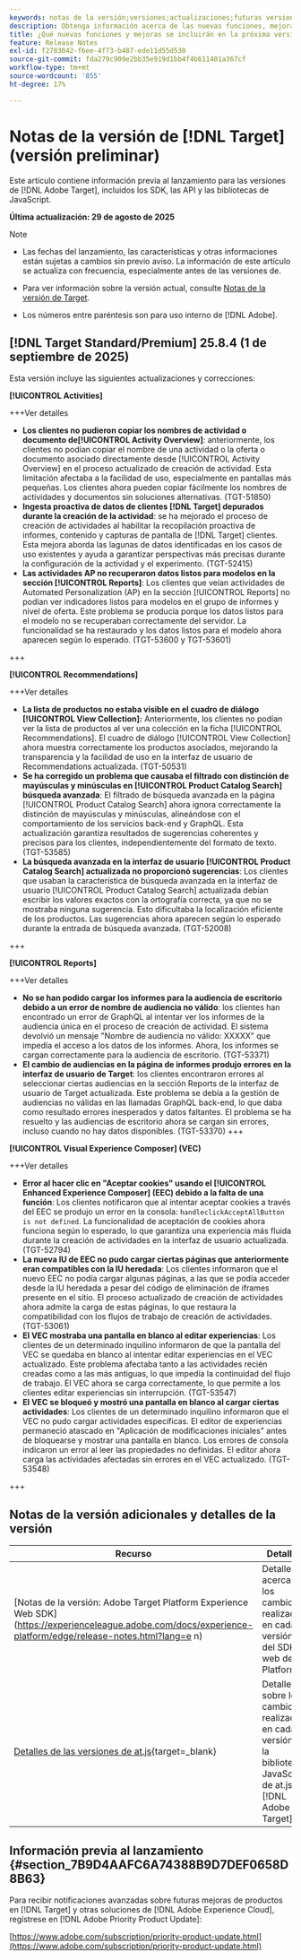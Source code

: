 ```yaml
---
keywords: notas de la versión;versiones;actualizaciones;futuras versiones;mejoras;nuevas funciones;correcciones;actualizaciones;versión preliminar;acceso anticipado
description: Obtenga información acerca de las nuevas funciones, mejoras y correcciones que incluirá la próxima versión de [!DNL Target], incluidos los SDK, las API y las bibliotecas de JavaScript.
title: ¿Qué nuevas funciones y mejoras se incluirán en la próxima versión de  [!DNL Target] ?
feature: Release Notes
exl-id: f2783042-f6ee-4f73-b487-ede11d55d530
source-git-commit: fda279c909e2bb35e919d1bb4f4b611401a367cf
workflow-type: tm+mt
source-wordcount: '855'
ht-degree: 17%

---
```


# Notas de la versión de [!DNL Target] (versión preliminar)

Este artículo contiene información previa al lanzamiento para las versiones de [!DNL Adobe Target], incluidos los SDK, las API y las bibliotecas de JavaScript.

**Última actualización: 29 de agosto de 2025**

>[!NOTE]
>
>* Las fechas del lanzamiento, las características y otras informaciones están sujetas a cambios sin previo aviso. La información de este artículo se actualiza con frecuencia, especialmente antes de las versiones de.
>
>* Para ver información sobre la versión actual, consulte [Notas de la versión de Target](release-notes.md).
>
>* Los números entre paréntesis son para uso interno de [!DNL Adobe].

## [!DNL Target Standard/Premium] 25.8.4 (1 de septiembre de 2025)

Esta versión incluye las siguientes actualizaciones y correcciones:

**[!UICONTROL Activities]**

+++Ver detalles
* **Los clientes no pudieron copiar los nombres de actividad o documento de[!UICONTROL Activity Overview]**: anteriormente, los clientes no podían copiar el nombre de una actividad o la oferta o documento asociado directamente desde [!UICONTROL Activity Overview] en el proceso actualizado de creación de actividad. Esta limitación afectaba a la facilidad de uso, especialmente en pantallas más pequeñas. Los clientes ahora pueden copiar fácilmente los nombres de actividades y documentos sin soluciones alternativas. (TGT-51850)
* **Ingesta proactiva de datos de clientes [!DNL Target] depurados durante la creación de la actividad**: se ha mejorado el proceso de creación de actividades al habilitar la recopilación proactiva de informes, contenido y capturas de pantalla de [!DNL Target] clientes. Esta mejora aborda las lagunas de datos identificadas en los casos de uso existentes y ayuda a garantizar perspectivas más precisas durante la configuración de la actividad y el experimento. (TGT-52415)
* **Las actividades AP no recuperaron datos listos para modelos en la sección [!UICONTROL Reports]**: Los clientes que veían actividades de Automated Personalization (AP) en la sección [!UICONTROL Reports] no podían ver indicadores listos para modelos en el grupo de informes y nivel de oferta. Este problema se producía porque los datos listos para el modelo no se recuperaban correctamente del servidor. La funcionalidad se ha restaurado y los datos listos para el modelo ahora aparecen según lo esperado. (TGT-53600 y TGT-53601)

+++

**[!UICONTROL Recommendations]**

+++Ver detalles
* **La lista de productos no estaba visible en el cuadro de diálogo [!UICONTROL View Collection]:** Anteriormente, los clientes no podían ver la lista de productos al ver una colección en la ficha [!UICONTROL Recommendations]. El cuadro de diálogo [!UICONTROL View Collection] ahora muestra correctamente los productos asociados, mejorando la transparencia y la facilidad de uso en la interfaz de usuario de Recommendations actualizada. (TGT-50531)
* **Se ha corregido un problema que causaba el filtrado con distinción de mayúsculas y minúsculas en [!UICONTROL Product Catalog Search] búsqueda avanzada**: El filtrado de búsqueda avanzada en la página [!UICONTROL Product Catalog Search] ahora ignora correctamente la distinción de mayúsculas y minúsculas, alineándose con el comportamiento de los servicios back-end y GraphQL. Esta actualización garantiza resultados de sugerencias coherentes y precisos para los clientes, independientemente del formato de texto. (TGT-53585)
* **La búsqueda avanzada en la interfaz de usuario [!UICONTROL Product Catalog Search] actualizada no proporcionó sugerencias**: Los clientes que usaban la característica de búsqueda avanzada en la interfaz de usuario [!UICONTROL Product Catalog Search] actualizada debían escribir los valores exactos con la ortografía correcta, ya que no se mostraba ninguna sugerencia. Esto dificultaba la localización eficiente de los productos. Las sugerencias ahora aparecen según lo esperado durante la entrada de búsqueda avanzada. (TGT-52008)

+++

**[!UICONTROL Reports]**

+++Ver detalles
* **No se han podido cargar los informes para la audiencia de escritorio debido a un error de nombre de audiencia no válido**: los clientes han encontrado un error de GraphQL al intentar ver los informes de la audiencia única en el proceso de creación de actividad. El sistema devolvió un mensaje &quot;Nombre de audiencia no válido: XXXXX&quot; que impedía el acceso a los datos de los informes. Ahora, los informes se cargan correctamente para la audiencia de escritorio. (TGT-53371)
* **El cambio de audiencias en la página de informes produjo errores en la interfaz de usuario de Target**: los clientes encontraron errores al seleccionar ciertas audiencias en la sección Reports de la interfaz de usuario de Target actualizada. Este problema se debía a la gestión de audiencias no válidas en las llamadas GraphQL back-end, lo que daba como resultado errores inesperados y datos faltantes. El problema se ha resuelto y las audiencias de escritorio ahora se cargan sin errores, incluso cuando no hay datos disponibles. (TGT-53370)
+++

**[!UICONTROL Visual Experience Composer] (VEC)**

+++Ver detalles
* **Error al hacer clic en &quot;Aceptar cookies&quot; usando el [!UICONTROL Enhanced Experience Composer] (EEC) debido a la falta de una función**: Los clientes notificaron que al intentar aceptar cookies a través del EEC se produjo un error en la consola: `handleclickAcceptAllButton is not defined`. La funcionalidad de aceptación de cookies ahora funciona según lo esperado, lo que garantiza una experiencia más fluida durante la creación de actividades en la interfaz de usuario actualizada. (TGT-52794)
* **La nueva IU de EEC no pudo cargar ciertas páginas que anteriormente eran compatibles con la IU heredada**: Los clientes informaron que el nuevo EEC no podía cargar algunas páginas, a las que se podía acceder desde la IU heredada a pesar del código de eliminación de iframes presente en el sitio. El proceso actualizado de creación de actividades ahora admite la carga de estas páginas, lo que restaura la compatibilidad con los flujos de trabajo de creación de actividades. (TGT-53061)
* **El VEC mostraba una pantalla en blanco al editar experiencias**: Los clientes de un determinado inquilino informaron de que la pantalla del VEC se quedaba en blanco al intentar editar experiencias en el VEC actualizado. Este problema afectaba tanto a las actividades recién creadas como a las más antiguas, lo que impedía la continuidad del flujo de trabajo. El VEC ahora se carga correctamente, lo que permite a los clientes editar experiencias sin interrupción. (TGT-53547)
* **El VEC se bloqueó y mostró una pantalla en blanco al cargar ciertas actividades**: Los clientes de un determinado inquilino informaron que el VEC no pudo cargar actividades específicas. El editor de experiencias permaneció atascado en &quot;Aplicación de modificaciones iniciales&quot; antes de bloquearse y mostrar una pantalla en blanco. Los errores de consola indicaron un error al leer las propiedades no definidas. El editor ahora carga las actividades afectadas sin errores en el VEC actualizado. (TGT-53548)

+++

## Notas de la versión adicionales y detalles de la versión

| Recurso | Detalles |
|--- |--- |
| [Notas de la versión: Adobe Target Platform Experience Web SDK]&#x200B;(https://experienceleague.adobe.com/docs/experience-platform/edge/release-notes.html?lang=e n) | Detalles acerca de los cambios realizados en cada versión del SDK web de Platform. |
| [Detalles de las versiones de at.js](https://experienceleague.corp.adobe.com/docs/target-dev/developer/client-side/at-js-implementation/target-atjs-versions.html?lang=es){target=_blank} | Detalles sobre los cambios realizados en cada versión de la biblioteca JavaScript de at.js. [!DNL Adobe Target]. |

## Información previa al lanzamiento {#section_7B9D4AAFC6A74388B9D7DEF0658D8B63}

Para recibir notificaciones avanzadas sobre futuras mejoras de productos en [!DNL Target] y otras soluciones de [!DNL Adobe Experience Cloud], regístrese en [!DNL Adobe Priority Product Update]:

[https://www.adobe.com/subscription/priority-product-update.html](https://www.adobe.com/subscription/priority-product-update.html)
